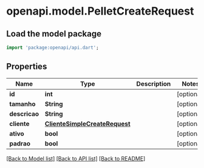 # openapi.model.PelletCreateRequest

## Load the model package
```dart
import 'package:openapi/api.dart';
```

## Properties
Name | Type | Description | Notes
------------ | ------------- | ------------- | -------------
**id** | **int** |  | [optional] 
**tamanho** | **String** |  | [optional] 
**descricao** | **String** |  | [optional] 
**cliente** | [**ClienteSimpleCreateRequest**](ClienteSimpleCreateRequest.md) |  | [optional] 
**ativo** | **bool** |  | [optional] 
**padrao** | **bool** |  | [optional] 

[[Back to Model list]](../README.md#documentation-for-models) [[Back to API list]](../README.md#documentation-for-api-endpoints) [[Back to README]](../README.md)


